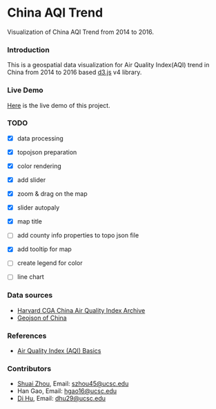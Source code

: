 # China AQI Trend
Visualization of China AQI Trend from 2014 to 2016.

### Introduction
This is a geospatial data visualization for Air Quality Index(AQI)
 trend in China from 2014 to 2016 based [d3.js](https://d3js.org/) v4 library.

### Live Demo
[Here](https://palmchou.github.io/ChinaAQITrend/) is the live demo of this project.

### TODO
- [x] data processing
- [x] topojson preparation
- [x] color rendering
- [x] add slider
- [x] zoom & drag on the map
- [x] slider autopaly
- [x] map title
- [ ] add county info properties to topo json file
- [x] add tooltip for map
- [ ] create legend for color
- [ ] line chart


### Data sources
- [Harvard CGA China Air Quality Index Archive](http://aqi.cga.harvard.edu/china/about/)
- [Geojson of China](http://www.ourd3js.com/wordpress/739/)

### References
- [Air Quality Index (AQI) Basics](https://airnow.gov/index.cfm?action=aqibasics.aqi)

### Contributors
- [Shuai Zhou](http://shuaizhou.me), Email: szhou45@ucsc.edu
- Han Gao, Email: hgao16@ucsc.edu
- [Di Hu](https://www.duffyhu.me/), Email: dhu29@ucsc.edu